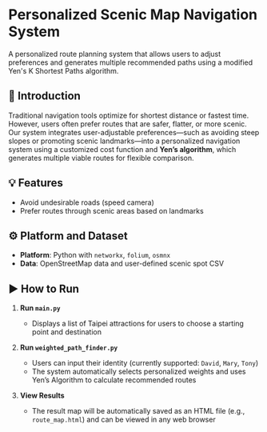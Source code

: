 # Personalized Scenic Map Navigation System

A personalized route planning system that allows users to adjust preferences and generates multiple recommended paths using a modified Yen's K Shortest Paths algorithm.

## 📌 Introduction

Traditional navigation tools optimize for shortest distance or fastest time. However, users often prefer routes that are safer, flatter, or more scenic. Our system integrates user-adjustable preferences—such as avoiding steep slopes or promoting scenic landmarks—into a personalized navigation system using a customized cost function and **Yen’s algorithm**, which generates multiple viable routes for flexible comparison.

## 💡 Features

- Avoid undesirable roads (speed camera)
- Prefer routes through scenic areas based on landmarks

## ⚙️ Platform and Dataset

- **Platform**: Python with `networkx`, `folium`, `osmnx`
- **Data**: OpenStreetMap data and user-defined scenic spot CSV

## ▶️ How to Run

1. **Run `main.py`**
   - Displays a list of Taipei attractions for users to choose a starting point and destination

2. **Run `weighted_path_finder.py`**
   - Users can input their identity (currently supported: `David`, `Mary`, `Tony`)
   - The system automatically selects personalized weights and uses Yen’s Algorithm to calculate recommended routes

3. **View Results**
   - The result map will be automatically saved as an HTML file (e.g., `route_map.html`) and can be viewed in any web browser
